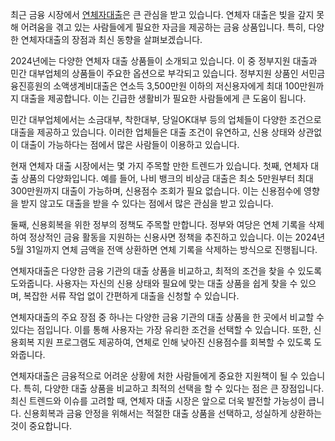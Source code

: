 <p>최근 금융 시장에서 <a href="https://ezloan.io/">연체자대출</a>은 큰 관심을 받고 있습니다. 연체자 대출은 빚을 갚지 못해 어려움을 겪고 있는 사람들에게 필요한 자금을 제공하는 금융 상품입니다. 특히, 다양한 연체자대출의 장점과 최신 동향을 살펴보겠습니다.</p>

<p>2024년에는 다양한 연체자 대출 상품들이 소개되고 있습니다. 이 중 정부지원 대출과 민간 대부업체의 상품들이 주요한 옵션으로 부각되고 있습니다. 정부지원 상품인 서민금융진흥원의 소액생계비대출은 연소득 3,500만원 이하의 저신용자에게 최대 100만원까지 대출을 제공합니다. 이는 긴급한 생활비가 필요한 사람들에게 큰 도움이 됩니다.</p>

<p>민간 대부업체에서는 소금대부, 착한대부, 당일OK대부 등의 업체들이 다양한 조건으로 대출을 제공하고 있습니다. 이러한 업체들은 대출 조건이 유연하고, 신용 상태와 상관없이 대출이 가능하다는 점에서 많은 사람들이 이용하고 있습니다.</p>

<p>현재 연체자 대출 시장에서는 몇 가지 주목할 만한 트렌드가 있습니다. 첫째, 연체자 대출 상품의 다양화입니다. 예를 들어, 나비 뱅크의 비상금 대출은 최소 5만원부터 최대 300만원까지 대출이 가능하며, 신용점수 조회가 필요 없습니다. 이는 신용점수에 영향을 받지 않고도 대출을 받을 수 있다는 점에서 많은 관심을 받고 있습니다​.</p>

<p>둘째, 신용회복을 위한 정부의 정책도 주목할 만합니다. 정부와 여당은 연체 기록을 삭제하여 정상적인 금융 활동을 지원하는 신용사면 정책을 추진하고 있습니다. 이는 2024년 5월 31일까지 연체 금액을 전액 상환하면 연체 기록을 삭제하는 방식으로 진행됩니다.</p>

<p>연체자대출은 다양한 금융 기관의 대출 상품을 비교하고, 최적의 조건을 찾을 수 있도록 도와줍니다. 사용자는 자신의 신용 상태와 필요에 맞는 대출 상품을 쉽게 찾을 수 있으며, 복잡한 서류 작업 없이 간편하게 대출을 신청할 수 있습니다.</p>

<p>연체자대출의 주요 장점 중 하나는 다양한 금융 기관의 대출 상품을 한 곳에서 비교할 수 있다는 점입니다. 이를 통해 사용자는 가장 유리한 조건을 선택할 수 있습니다. 또한, 신용회복 지원 프로그램도 제공하여, 연체로 인해 낮아진 신용점수를 회복할 수 있도록 도와줍니다.</p>

<p>연체자대출은 금융적으로 어려운 상황에 처한 사람들에게 중요한 지원책이 될 수 있습니다. 특히, 다양한 대출 상품을 비교하고 최적의 선택을 할 수 있다는 점은 큰 장점입니다. 최신 트렌드와 이슈를 고려할 때, 연체자 대출 시장은 앞으로 더욱 발전할 가능성이 큽니다. 신용회복과 금융 안정을 위해서는 적절한 대출 상품을 선택하고, 성실하게 상환하는 것이 중요합니다.</p>
